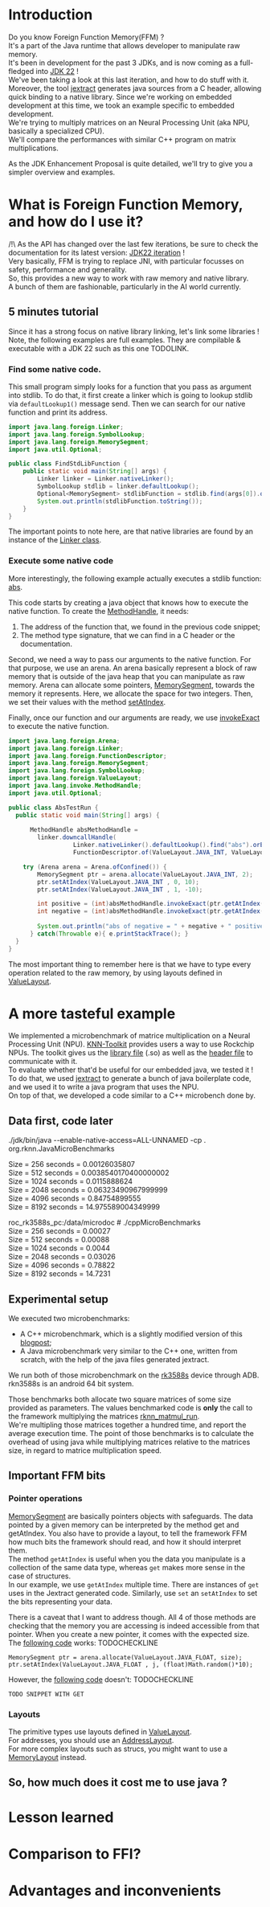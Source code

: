# Introduction

Do you know Foreign Function Memory(FFM) ?  
It's a part of the Java runtime that allows developer to manipulate raw memory.  
It's been in development for the past 3 JDKs, and is now coming as a full-fledged into [JDK 22](https://docs.oracle.com/en/java/javase/22/docs/api/java.base/java/lang/foreign/package-summary.html) !  
We've been taking a look at this last iteration, and how to do stuff with it.  
Moreover, the tool [jextract](https://github.com/openjdk/jextract) generates java sources from a C header, allowing quick binding to a native library.
Since we're working on embedded development at this time, we took an example specific to embedded development.  
We're trying to multiply matrices on an Neural Processing Unit (aka NPU, basically a specialized CPU).  
We'll compare the performances with similar C++ program on matrix multiplications. 

As the JDK Enhancement Proposal is quite detailed, we'll try to give you a simpler overview and examples.

# What is Foreign Function Memory, and how do I use it?

/!\ As the API has changed over the last few iterations, be sure to check the documentation for its latest version: [JDK22 iteration](https://docs.oracle.com/en/java/javase/22/docs/api/java.base/java/lang/foreign/package-summary.html) !  
Very basically, FFM is trying to replace JNI, with particular focusses on safety, performance and generality.  
So, this provides a new way to work with raw memory and native library.  
A bunch of them are fashionable, particularly in the AI world currently.


## 5 minutes tutorial

Since it has a strong focus on native library linking, let's link some libraries !
Note, the following examples are full examples.
They are compilable & executable with a JDK 22 such as this one TODOLINK.

### Find some native code.

This small program simply looks for a function that you pass as argument into stdlib.
To do that, it first create a linker which is going to lookup stdlib via `defaultLookup1()` message send.
Then we can search for our native function and print its address.
```java
import java.lang.foreign.Linker;
import java.lang.foreign.SymbolLookup;
import java.lang.foreign.MemorySegment;
import java.util.Optional;

public class FindStdLibFunction {
    public static void main(String[] args) {
        Linker linker = Linker.nativeLinker();
        SymbolLookup stdlib = linker.defaultLookup();
        Optional<MemorySegment> stdlibFunction = stdlib.find(args[0]).orElseThrow();
        System.out.println(stdlibFunction.toString());
    }
}
```
The important points to note here, are that native libraries are found by an instance of the [Linker class](https://docs.oracle.com/en/java/javase/22/docs/api/java.base/java/lang/foreign/Linker.html).

### Execute some native code
More interestingly, the following example actually executes a stdlib function: [abs](https://cplusplus.com/reference/cstdlib/abs/).

This code starts by creating a java object that knows how to execute the native function.
To create the [MethodHandle](https://docs.oracle.com/en/java/javase/22/docs/api/java.base/java/lang/invoke/MethodHandle.html), it needs:
1. The address of the function that, we found in the previous code snippet;
2. The method type signature, that we can find in a C header or the documentation.

Second, we need a way to pass our arguments to the native function.
For that purpose, we use an arena.
An arena basically represent a block of raw memory that is outside of the java heap that you can manipulate as raw memory.
Arena can allocate some pointers, [MemorySegment](https://docs.oracle.com/en/java/javase/22/docs/api/java.base/java/lang/foreign/MemorySegment.html), towards the memory it represents.
Here, we allocate the space for two integers.
Then, we set their values with the method [setAtIndex](https://docs.oracle.com/en/java/javase/22/docs/api/java.base/java/lang/foreign/MemorySegment.html#setAtIndex(java.lang.foreign.ValueLayout.OfInt,long,int)).

Finally, once our function and our arguments are ready, we use [invokeExact](https://docs.oracle.com/en/java/javase/22/docs/api/java.base/java/lang/invoke/MethodHandle.html#invokeExact(java.lang.Object...)) to execute the native function.  
```java
import java.lang.foreign.Arena;
import java.lang.foreign.Linker;
import java.lang.foreign.FunctionDescriptor;
import java.lang.foreign.MemorySegment;
import java.lang.foreign.SymbolLookup;
import java.lang.foreign.ValueLayout;
import java.lang.invoke.MethodHandle;
import java.util.Optional;

public class AbsTestRun {
  public static void main(String[] args) {
	  
	  MethodHandle absMethodHandle =
	    linker.downcallHandle(
				  Linker.nativeLinker().defaultLookup().find("abs").orElseThrow(),
				  FunctionDescriptor.of(ValueLayout.JAVA_INT, ValueLayout.JAVA_INT));

    try (Arena arena = Arena.ofConfined()) {
	    MemorySegment ptr = arena.allocate(ValueLayout.JAVA_INT, 2);
	    ptr.setAtIndex(ValueLayout.JAVA_INT , 0, 10);
	    ptr.setAtIndex(ValueLayout.JAVA_INT , 1, -10);

	    int positive = (int)absMethodHandle.invokeExact(ptr.getAtIndex(ValueLayout.JAVA_INT, 0));
	    int negative = (int)absMethodHandle.invokeExact(ptr.getAtIndex(ValueLayout.JAVA_INT, 1));
	    
	    System.out.println("abs of negative = " + negative + " positive = " + positive);
	  } catch(Throwable e){ e.printStackTrace(); }
  }
}
```
The most important thing to remember here is that we have to type every operation related to the raw memory, by using layouts defined in [ValueLayout](https://docs.oracle.com/en/java/javase/22/docs/api/java.base/java/lang/foreign/ValueLayout.html).  

# A more tasteful example

We implemented a microbenchmark of matrice multiplication on a Neural Processing Unit (NPU).
[KNN-Toolkit](https://github.com/rockchip-linux/rknn-toolkit) provides users a way to use Rockchip NPUs.
The toolkit gives us the [library file](https://github.com/rockchip-linux/rknn-toolkit2/blob/master/rknpu2/runtime/Android/librknn_api/armeabi-v7a/librknnrt.so) (.so) as well as the [header file](https://github.com/rockchip-linux/rknn-toolkit2/blob/master/rknpu2/runtime/Android/librknn_api/include/rknn_matmul_api.h) to communicate with it.  
To evaluate whether that'd be useful for our embedded java, we tested it !  
To do that, we used [jextract](https://github.com/openjdk/jextract) to generate a bunch of java boilerplate code, and we used it to write a java program that uses the NPU.  
On top of that, we developed a code similar to a C++ microbench done by. 

## Data first, code later 

./jdk/bin/java --enable-native-access=ALL-UNNAMED -cp . org.rknn.JavaMicroBenchmarks  

Size = 256 seconds = 0.00126035807  
Size = 512 seconds = 0.0038540170400000002  
Size = 1024 seconds = 0.0115888624  
Size = 2048 seconds = 0.06323490967999999  
Size = 4096 seconds = 0.84754899555  
Size = 8192 seconds = 14.975589004349999  

roc_rk3588s_pc:/data/microdoc # ./cppMicroBenchmarks  
Size = 256 seconds = 0.00027  
Size = 512 seconds = 0.00088  
Size = 1024 seconds = 0.0044  
Size = 2048 seconds = 0.03026  
Size = 4096 seconds = 0.78822  
Size = 8192 seconds = 14.7231  

## Experimental setup

We executed two microbenchmarks:
- A C++ microbenchmark, which is a slightly modified version of this [blogpost](https://clehaxze.tw/gemlog/2023/09-02-benchmarking-rk3588-npu-matrix-multiplcation-performance-ep2.gmi);  
- A Java microbenchmark very similar to the C++ one, written from scratch, with the help of the java files generated jextract.  

We run both of those microbenchmark on the [rk3588s](https://en.t-firefly.com/product/industry/rocrk3588spc) device through ADB.  
rkn3588s is an android 64 bit system.  

Those benchmarks both allocate two square matrices of some size provided as parameters.
The values benchmarked code is **only** the call to the framework multiplying the matrices [rknn_matmul_run](https://github.com/rockchip-linux/rknn-toolkit2/blob/master/rknpu2/runtime/Android/librknn_api/include/rknn_matmul_api.h#L346).  
We're multipling those matrices together a hundred time, and report the average execution time.
The point of those benchmarks is to calculate the overhead of using java while multiplying matrices relative to the matrices size, in regard to matrice multiplication speed.  


## Important FFM bits

### Pointer operations

[MemorySegment](https://docs.oracle.com/en/java/javase/22/docs/api/java.base/java/lang/foreign/MemorySegment.html) are basically pointers objects with safeguards.
The data pointed by a given memory can be interpreted by the method get and getAtIndex.
You also have to provide a layout, to tell the framework FFM how much bits the framework should read, and how it should interpret them.  
The method `getAtIndex` is useful when you the data you manipulate is a collection of the same data type, whereas `get` makes more sense in the case of structures.  
In our example, we use `getAtIndex` multiple time.
There are instances of `get` uses in the Jextract generated code.
Similarly, use `set` an `setAtIndex` to set the bits representing your data.

There is a caveat that I want to address though.
All 4 of those methods are checking that the memory you are accessing is indeed accessible from that pointer.
When you create a new pointer, it comes with the expected size.
The [following code](https://github.com/hogoww/rknn/blob/main/src/org/rknn/JavaMicroBenchmarks.java#L22) works: TODOCHECKLINE
```
MemorySegment ptr = arena.allocate(ValueLayout.JAVA_FLOAT, size);
ptr.setAtIndex(ValueLayout.JAVA_FLOAT , j, (float)Math.random()*10);
```
However, the [following code](https://github.com/hogoww/rknn/blob/main/src/org/rknn/JavaMicroBenchmarks.java) doesn't: TODOCHECKLINE
```
TODO SNIPPET WITH GET
```

### Layouts
The primitive types use layouts defined in [ValueLayout](https://docs.oracle.com/en/java/javase/22/docs/api/java.base/java/lang/foreign/ValueLayout.html).  
For addresses, you should use an [AddressLayout](https://docs.oracle.com/en/java/javase/22/docs/api/java.base/java/lang/foreign/AddressLayout.html).  
For more complex layouts such as strucs, you might want to use a [MemoryLayout](https://docs.oracle.com/en/java/javase/22/docs/api/java.base/java/lang/foreign/MemoryLayout.html) instead.




## So, how much does it cost me to use java ?
# Lesson learned 
# Comparison to FFI?
# Advantages and inconvenients
